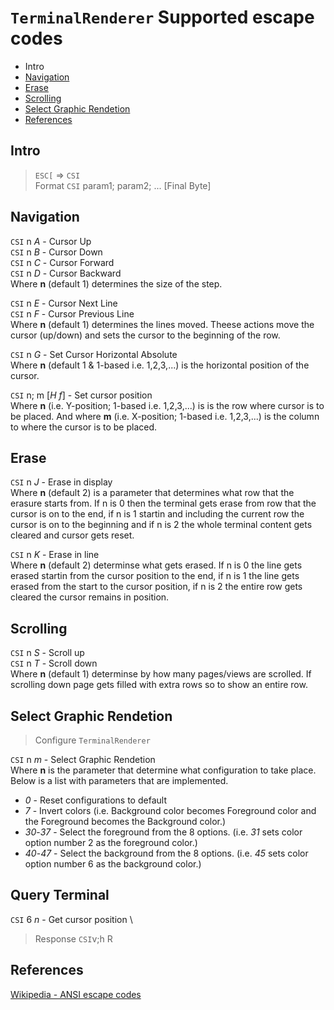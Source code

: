 # `TerminalRenderer` Supported escape codes

- Intro
- [Navigation](#navigation)
- [Erase](#erase)
- [Scrolling](#scrolling)
- [Select Graphic Rendetion](#select-graphic-rendetion)
- [References](#references)

## Intro

> `ESC[` => `CSI` \
> Format `CSI` param1; param2; ... [Final Byte]

## Navigation

`CSI` n *A* - Cursor Up \
`CSI` n *B* - Cursor Down \
`CSI` n *C* - Cursor Forward \
`CSI` n *D* - Cursor Backward \
Where **n** (default 1) determines the size of the step.

`CSI` n *E* - Cursor Next Line \
`CSI` n *F* - Cursor Previous Line \
Where **n** (default 1) determines the lines moved. Theese actions move the cursor (up/down) and sets the cursor to the beginning of the row.

`CSI` n *G* - Set Cursor Horizontal Absolute \
Where **n** (default 1 &  1-based i.e. 1,2,3,...) is the horizontal position of the cursor.

`CSI` n; m [*H* *f*] - Set cursor position \
Where **n** (i.e. Y-position;  1-based i.e. 1,2,3,...) is is the row where cursor is to be placed. And where **m** (i.e. X-position;  1-based i.e. 1,2,3,...) is the column to where the cursor is to be placed.

## Erase

`CSI` n *J* - Erase in display \
Where **n** (default 2) is a parameter that determines what row that the erasure starts from. If n is 0 then the terminal gets erase from row that the cursor is on to the end, if n is 1 startin and including the current row the cursor is on to the beginning and if n is 2 the whole terminal content gets cleared and cursor gets reset.

`CSI` n *K* - Erase in line \
Where **n** (default 2) determinse what gets erased. If n is 0 the line gets erased startin from the cursor position to the end, if n is 1 the line gets erased from the start to the cursor position, if n is 2 the entire row gets cleared the cursor remains in position.

## Scrolling

`CSI` n *S* - Scroll up \
`CSI` n *T* - Scroll down \
Where **n** (default 1) determinse by how many pages/views are scrolled. If scrolling down page gets filled with extra rows so to show an entire row.

## Select Graphic Rendetion

> Configure `TerminalRenderer`

`CSI` n *m* - Select Graphic Rendetion \
Where **n** is the parameter that determine what configuration to take place. Below is a list with parameters that are implemented.

- *0* - Reset configurations to default
- *7* - Invert colors (i.e. Background color becomes Foreground  color and the Foreground becomes the Background color.)
- *30*-*37* - Select the foreground from the 8 options. (i.e. *31* sets color option number 2 as the foreground color.)
- *40*-*47* - Select the background from the 8 options. (i.e. *45* sets color option number 6 as the background color.)

## Query Terminal

`CSI` 6 *n* - Get cursor position \
 > Response `CSI`v;h R


## References

[Wikipedia - ANSI escape codes](https://en.wikipedia.org/wiki/ANSI_escape_code)
